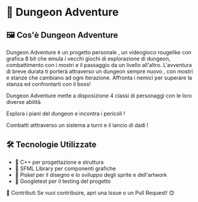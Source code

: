 # 📌 Dungeon Adventure

## 🖼️ Cos'è Dungeon Adventure
Dungeon Adventure è un progetto personale , un videogioco rougelike con grafica 8 bit che emula i vecchi giochi di esplorazione di dungeon, combattimento con i mostri e il passaggio da un livello all'altro. L'avventura di breve durata ti porterà attraverso un dungeon sempre nuovo , con mostri e stanze che cambiano ad ogni iterazione. Affronta i nemici per superare la stanza ed confrontarti con il boss!

Dungeon Adventure mette a disposizione 4 classi di personaggi con le loro diverse abilità 


Esplora i piani del dungeon e incontra i pericoli !


Combatti atttraverso un sistema a turni e il lancio di dadi !



## 🛠️ Tecnologie Utilizzate
- 🔹 C++ per progettazione e struttura
- 🔹 SFML Library  per componenti grafiche 
- 🔹 Piskel per il disegno e lo sviluppo degli sprite e dell'artwork
- 🔹 Googletest per il testing del progetto 


🤝 Contributi
Se vuoi contribuire, apri una Issue o un Pull Request! 😊
